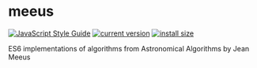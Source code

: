 # meeus

[![JavaScript Style Guide](https://img.shields.io/badge/code_style-standard-brightgreen.svg)](https://standardjs.com)
[![current version](https://img.shields.io/npm/v/@robireton/meeus)](https://www.npmjs.com/package/@robireton/meeus)
[![install size](https://packagephobia.com/badge?p=@robireton/meeus)](https://packagephobia.com/result?p=@robireton/meeus)

ES6 implementations of algorithms from Astronomical Algorithms by Jean Meeus
